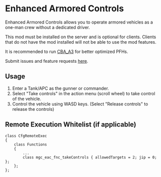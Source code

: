# Enhanced Armored Controls
Enhanced Armored Controls allows you to operate armored vehicles as a one-man crew without a dedicated driver.

This mod must be installed on the server and is optional for clients. Clients that do not have the mod installed will not be able to use the mod features.

It is recommended to run [CBA_A3](https://steamcommunity.com/workshop/filedetails/?id=450814997) for better optimized PFHs.

Submit issues and feature requests [here](https://github.com/magicsh0tz/EnhancedArmoredControls/issues).

## Usage
1. Enter a Tank/APC as the gunner or commander.
2. Select "Take controls" in the action menu (scroll wheel) to take control of the vehicle.
3. Control the vehicle using WASD keys. (Select "Release controls" to release the controls)

## Remote Execution Whitelist (if applicable)
```
class CfgRemoteExec
{
    class Functions
    {
        ...
        class mgc_eac_fnc_takeControls { allowedTargets = 2; jip = 0; };
    };
};
```

